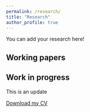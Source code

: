 ```yaml
---
permalink: /research/
title: "Research"
author_profile: true
---
```


You can add your research here!

Working papers
------


Work in progress
------

This is an update

[Download my CV](/files/CV_Nadja_vantHoff.pdf)